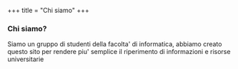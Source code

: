 +++
title = "Chi siamo"
+++

### Chi siamo?

Siamo un gruppo di studenti della facolta' di informatica, abbiamo creato questo sito per rendere piu' semplice il riperimento di informazioni e risorse universitarie
